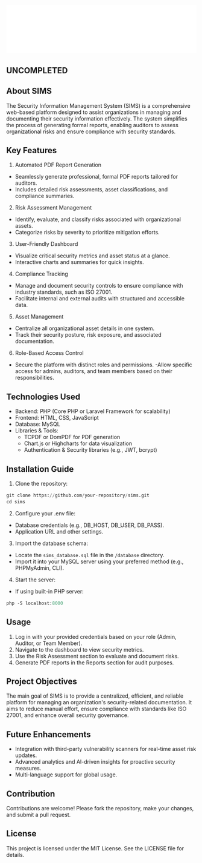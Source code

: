 ![](etc/SIMS.svg)

## UNCOMPLETED


## About SIMS

The Security Information Management System (SIMS) is a comprehensive web-based platform designed to assist organizations in managing and documenting their security information effectively. The system simplifies the process of generating formal reports, enabling auditors to assess organizational risks and ensure compliance with security standards.

## Key Features

1. Automated PDF Report Generation

- Seamlessly generate professional, formal PDF reports tailored for auditors.
- Includes detailed risk assessments, asset classifications, and compliance summaries.

2. Risk Assessment Management
- Identify, evaluate, and classify risks associated with organizational assets.
- Categorize risks by severity to prioritize mitigation efforts.

3. User-Friendly Dashboard
- Visualize critical security metrics and asset status at a glance.
- Interactive charts and summaries for quick insights.

4. Compliance Tracking
- Manage and document security controls to ensure compliance with industry standards, such as ISO 27001.
- Facilitate internal and external audits with structured and accessible data.

5. Asset Management
- Centralize all organizational asset details in one system.
- Track their security posture, risk exposure, and associated documentation.

6. Role-Based Access Control
- Secure the platform with distinct roles and permissions.
-Allow specific access for admins, auditors, and team members based on their responsibilities.


## Technologies Used

- Backend: PHP (Core PHP or Laravel Framework for scalability)
- Frontend: HTML, CSS, JavaScript
- Database: MySQL
- Libraries & Tools:
  - TCPDF or DomPDF for PDF generation
  - Chart.js or Highcharts for data visualization
  - Authentication & Security libraries (e.g., JWT, bcrypt)


## Installation Guide

1. Clone the repository:
```python
git clone https://github.com/your-repository/sims.git
cd sims
```

2. Configure your .env file:
- Database credentials (e.g., DB_HOST, DB_USER, DB_PASS).
- Application URL and other settings.

3. Import the database schema:
- Locate the ```sims_database.sql``` file in the ```/database``` directory.
- Import it into your MySQL server using your preferred method (e.g., PHPMyAdmin, CLI).

4. Start the server:
- If using built-in PHP server:
```python
php -S localhost:8000
```

## Usage

1. Log in with your provided credentials based on your role (Admin, Auditor, or Team Member).
2. Navigate to the dashboard to view security metrics.
3. Use the Risk Assessment section to evaluate and document risks.
4. Generate PDF reports in the Reports section for audit purposes.

## Project Objectives

The main goal of SIMS is to provide a centralized, efficient, and reliable platform for managing an organization's security-related documentation. It aims to reduce manual effort, ensure compliance with standards like ISO 27001, and enhance overall security governance.

## Future Enhancements
- Integration with third-party vulnerability scanners for real-time asset risk updates.
- Advanced analytics and AI-driven insights for proactive security measures.
- Multi-language support for global usage.

##  Contribution
Contributions are welcome! Please fork the repository, make your changes, and submit a pull request.

## License

This project is licensed under the MIT License. See the LICENSE file for details.

